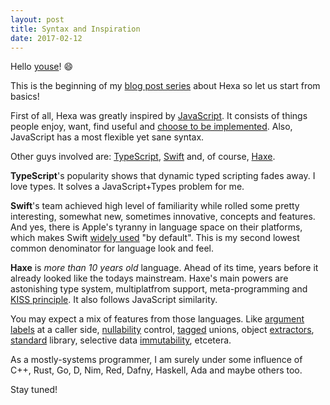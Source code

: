 ```yaml
---
layout: post
title: Syntax and Inspiration
date: 2017-02-12
---
```


Hello [youse](http://mashable.com/2016/06/02/stop-saying-hey-guys/#2C7o.kps7kqq)! 😄

This is the beginning of my [blog post series](https://github.com/hexalang/hexa/issues/3) about Hexa so let us start from basics!

First of all, Hexa was greatly inspired by [JavaScript](https://gist.github.com/royriojas/6454479). It consists of things people enjoy, want, find useful and [choose to be implemented](https://github.com/tc39/proposals).
Also, JavaScript has a most flexible yet sane syntax.

Other guys involved are: [TypeScript](http://www.typescriptlang.org), [Swift](http://www.apple.com/swift/) and, of course, [Haxe](http://haxe.org).

**TypeScript**'s popularity shows that dynamic typed scripting fades away. I love types. It solves a JavaScript+Types problem for me.

**Swift**'s team achieved high level of familiarity while rolled some pretty interesting, somewhat new, sometimes innovative, concepts and features. And yes, there is Apple's tyranny in language space on their platforms, which makes Swift [widely used](https://www.infoq.com/news/2016/01/swift-overtakes-objective-c) "by default". This is my second lowest common denominator for language look and feel.

**Haxe** is *more than 10 years old* language. Ahead of its time, years before it already looked like the todays mainstream. Haxe's main powers are astonishing type system, multiplatfrom support, meta-programming and [KISS principle](https://en.wikipedia.org/wiki/KISS_principle). It also follows JavaScript similarity.

You may expect a mix of features from those languages. Like [argument labels](https://developer.apple.com/library/content/documentation/Swift/Conceptual/Swift_Programming_Language/Functions.html) at a caller side, [nullability](https://blog.mariusschulz.com/2016/09/27/typescript-2-0-non-nullable-types) control, [tagged](https://developer.apple.com/library/content/documentation/Swift/Conceptual/Swift_Programming_Language/Enumerations.html) unions, object [extractors](https://developer.mozilla.org/en-US/docs/Web/JavaScript/Reference/Operators/Destructuring_assignment), [standard](https://nodejs.org/api/fs.html) library, selective data [immutability](https://en.wikipedia.org/wiki/Immutable_object), etcetera.

As a mostly-systems programmer, I am surely under some influence of C++, Rust, Go, D, Nim, Red, Dafny, Haskell, Ada and maybe others too.

Stay tuned!
